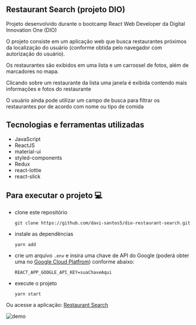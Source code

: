 ## Restaurant Search (projeto DIO)

Projeto desenvolvido durante o bootcamp React Web Developer da Digital Innovation One (DIO)

O projeto consiste em um aplicação web que busca restaurantes próximos da localização do usuário (conforme obtida pelo navegador com autorização do usuário). 

Os restaurantes são exibidos em uma lista e um carrossel de fotos, além de marcadores no mapa.

Clicando sobre um restaurante da lista uma janela é exibida contendo mais informações e fotos do restaurante

O usuário ainda pode utilizar um campo de busca para filtrar os restaurantes por de acordo com nome ou tipo de comida

## Tecnologias e ferramentas utilizadas

- JavaScript
- ReactJS
- material-ui
- styled-components
- Redux
- react-lottie
- react-slick



## Para executar o projeto :computer:

- clone este repositório 

  ```
  git clone https://github.com/davi-santos5/dio-restaurant-search.git
  ```

- instale as dependências

  ````
  yarn add
  ````

- crie um arquivo `.env` e insira uma chave de API do Google (poderá obter uma no [Google Cloud Platfrom](https://console.cloud.google.com/)) conforme abaixo:

  ```
  REACT_APP_GOOGLE_API_KEY=suaChaveAqui
  ```
  
- execute o projeto

  ```
  yarn start
  ```



Ou acesse a aplicação: [Restaurant Search]((https://restaurant-search-dio.netlify.app/))

![demo](./src/assets/images/demo.gif)

